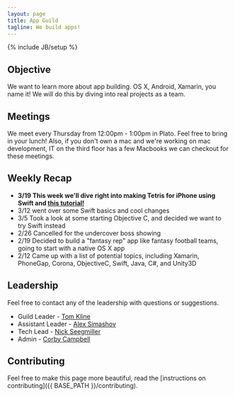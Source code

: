 ```yaml
---
layout: page
title: App Guild
tagline: We build apps!
---
```

{% include JB/setup %}

## Objective
We want to learn more about app building. OS X, Android, Xamarin, you name it! We will do this by diving into real projects as a team.

## Meetings
We meet every Thursday from 12:00pm - 1:00pm in Plato. Feel free to bring in your lunch!
Also, if you don't own a mac and we're working on mac development, IT on the third floor has a few Macbooks we can checkout for these meetings.

## Weekly Recap
<ul>
  <b><li> 3/19 This week we'll dive right into making Tetris for iPhone using Swift and <a href = "https://www.bloc.io/tutorials/swiftris-build-your-first-ios-game-with-swift#!/chapters/675">this tutorial!</a></li></b>
  <li> 3/12 went over some Swift basics and cool changes</li>
  <li> 3/5 Took a look at some starting Objective C, and decided we want to try Swift instead</li>
  <li> 2/26 Cancelled for the undercover boss showing</li>
  <li> 2/19 Decided to build a "fantasy rep" app like fantasy football teams, going to start with a native OS X app</li>
  <li> 2/12 Came up with a list of potential topics, including Xamarin, PhoneGap, Corona, ObjectiveC, Swift, Java, C#, and Unity3D</li>
</ul>

## Leadership
Feel free to contact any of the leadership with questions or suggestions.
<ul>
	<li>Guild Leader - <a href="mailto:Thomas.Kline@vivint.com">Tom Kline</a></li>
	<li>Assistant Leader - <a href="mailto:asimashov@vivint.com">Alex Simashov</a></li>
	<li>Tech Lead - <a href="mailto:nseegmiller@vivint.com">Nick Seegmiller</a></li>
	<li>Admin - <a href="mailto:Corby.Campbell@vivint.com">Corby Campbell</a></li>
</ul>

## Contributing
Feel free to make this page more beautiful, read the [instructions on contributing]({{ BASE_PATH }}/contributing).

<!--
 OLD CODE
The majority of meetings will follow our predetermined agenda. If you are interested in giving a lightening talk, a conference recap or a longer presentation please [let me know](https://github.com/vivint-guilds/app-guild/issues).

## This Weeks:
{% assign workshop = site.categories.workshop.first %}
{% assign recap = site.categories.recap.first %}
<ul>
  <li>Recap -  <a href="{{ BASE_PATH }}{{ recap.url }}">{{ recap.title }}</a></li>
  <li>Workshop -  <a href="{{ BASE_PATH }}{{ workshop.url }}">{{ workshop.title }}</a></li>
</ul>

## Agenda
2:00 - Welcome to Guild Meeting & Announcements  
2:10 - Lightning Talks || Workshop Q&A || Conference Recaps  
2:30 - Split up and work on Projects  
2:55 - Final announcements  
3:00 - Continue working / hangout  
3:30 - Wrap-up and leave 

## Lightning Talks
The great idea of lightning talks is to give several people the chance to spend 5 to 15 minutes talking about something they want to share. Examples of lightning talk topics:

* I'm working on this 
* I love this 
* I want to know more about this 
* What do you guys think about this? 
* I need some help and advice

## Workshops
Each week I will work on getting some sort of [tutorial or assignment]({{ BASE_PATH }}/workshops) out to the group, whether it is a link to a tutorial, project or something we come up with and one of us creates and posts here. I will work on making sure there is something for the beginner skill level and the intermediate/advanced skill level. If you have suggestions for these assignments [please let me know](https://github.com/vivint-guilds/app-guild/issues).

## Suggestions and Forums
If you would like to; hear someone speak on a certain subject, suggest a project that we work on as a guild or even make a changes to the guild in someway. Please [submit an issue](https://github.com/vivint-guilds/app-guild/issues) and tag it appropriately.

#### If you are not in the slack group go [sign up](https://vivintdev.slack.com/signup)
-->
